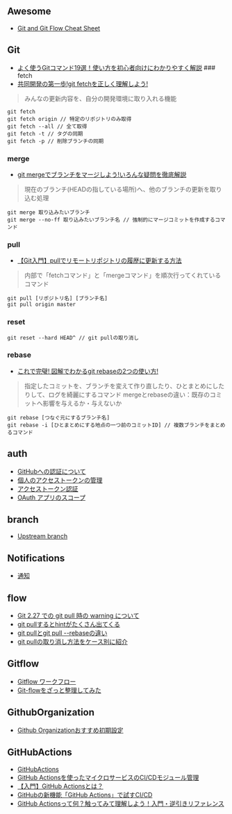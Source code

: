 ## Awesome
- [Git and Git Flow Cheat Sheet](https://github.com/arslanbilal/git-cheat-sheet#git-and-git-flow-cheat-sheet- "Git and Git Flow Cheat Sheet")
## Git
- [よく使うGitコマンド19選！使い方を初心者向けにわかりやすく解説](https://www.sejuku.net/blog/5816#index_id5 "")
###　fetch
- [共同開発の第一歩!git fetchを正しく理解しよう!](https://www.sejuku.net/blog/71164 "")
> みんなの更新内容を、自分の開発環境に取り入れる機能
```
git fetch
git fetch origin // 特定のリポジトリのみ取得
git fetch --all // 全て取得
git fetch -t // タグの同期
git fetch -p // 削除ブランチの同期
```
### merge
- [git mergeでブランチをマージしよう!いろんな疑問を徹底解説](https://www.sejuku.net/blog/71003 "")
> 現在のブランチ(HEADの指している場所)へ、他のブランチの更新を取り込む処理
```
git merge 取り込みたいブランチ
git merge --no-ff 取り込みたいブランチ名 // 強制的にマージコミットを作成するコマンド
```
### pull
- [【Git入門】pullでリモートリポジトリの履歴に更新する方法](https://www.sejuku.net/blog/70851 "")
> 内部で「fetchコマンド」と「mergeコマンド」を順次行ってくれているコマンド
```
git pull [リポジトリ名] [ブランチ名]
git pull origin master
```
### reset
```
git reset --hard HEAD^ // git pullの取り消し
```
### rebase
- [これで完璧! 図解でわかるgit rebaseの2つの使い方!](https://www.sejuku.net/blog/71919 "")
> 指定したコミットを、ブランチを変えて作り直したり、ひとまとめにしたりして、ログを綺麗にするコマンド
> mergeとrebaseの違い：既存のコミットへ影響を与えるか・与えないか
```
git rebase [つなぐ元にするブランチ名]
git rebase -i [ひとまとめにする地点の一つ前のコミットID] // 複数ブランチをまとめるコマンド
```
## auth
- [GitHubへの認証について](https://docs.github.com/en/enterprise-server@3.6/authentication/keeping-your-account-and-data-secure/about-authentication-to-github "GitHubへの認証について")
- [個人のアクセストークンの管理](https://docs.github.com/en/enterprise-server@3.6/authentication/keeping-your-account-and-data-secure/managing-your-personal-access-tokens "個人のアクセストークンの管理")
- [アクセストークン認証](https://zenn.dev/technicarium/articles/5bf0647056fb87#%E3%82%A2%E3%82%AF%E3%82%BB%E3%82%B9%E3%83%88%E3%83%BC%E3%82%AF%E3%83%B3%E8%AA%8D%E8%A8%BC "アクセストークン認証")
- [OAuth アプリのスコープ](https://docs.github.com/ja/apps/oauth-apps/building-oauth-apps/scopes-for-oauth-apps#available-scopes "OAuth アプリのスコープ")
## branch
- [Upstream branch](https://qiita.com/djkazunoko/items/373363648d2e0b620bf8 "Upstream branch")
## Notifications
- [通知](https://zenn.dev/siketyan/articles/you-are-not-using-github-correctly "通知")
## flow
- [Git 2.27 での git pull 時の warning について](https://qiita.com/tearoom6/items/0237080aaf2ad46b1963 "Git 2.27 での git pull 時の warning について")
- [git pullするとhintがたくさん出てくる](https://qiita.com/Bjp8kHYYPFq8MrI/items/77f7dfb9c078a3074b7b "git pullするとhintがたくさん出てくる")
- [git pullとgit pull --rebaseの違い](https://qiita.com/Hashimoto-Noriaki/items/6e183f738289cf288b23 "git pullとgit pull --rebaseの違い")
- [git pullの取り消し方法をケース別に紹介](https://ensei1375.com/git-pull-reset/ "git pullの取り消し方法をケース別に紹介")
## Gitflow
- [Gitflow ワークフロー](https://www.atlassian.com/ja/git/tutorials/comparing-workflows/gitflow-workflow "Gitflow ワークフロー")
- [Git-flowをざっと整理してみた](https://dev.classmethod.jp/articles/introduce-git-flow "Git-flowをざっと整理してみた")
## GithubOrganization
- [Github Organizationおすすめ初期設定](https://tech.cm-group.co.jp/posts/github-organization "Github Organizationおすすめ初期設定")
## GitHubActions
- [GitHubActions](https://github.co.jp/features/actions "GitHubActions")
- [GitHub Actionsを使ったマイクロサービスのCI/CDモジュール管理](https://lab.mo-t.com/blog/gha-microservice-cicd "GitHub Actionsを使ったマイクロサービスのCI/CDモジュール管理")
- [【入門】GitHub Actionsとは？](https://www.kagoya.jp/howto/it-glossary/develop/githubactions/ "【入門】GitHub Actionsとは？")
- [GitHubの新機能「GitHub Actions」で試すCI/CD](https://knowledge.sakura.ad.jp/23478/ "GitHubの新機能「GitHub Actions」で試すCI/CD")
- [GitHub Actionsって何？触ってみて理解しよう！入門・逆引きリファレンス](https://qiita.com/yu-ichiro/items/b50ceb0008edc3c0312e "GitHub Actionsって何？触ってみて理解しよう！入門・逆引きリファレンス")
